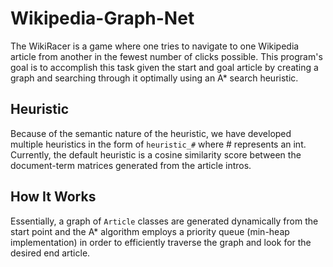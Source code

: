 # Wikipedia-Graph-Net

The WikiRacer is a game where one tries to navigate to one 
Wikipedia article from another in the fewest number of clicks 
possible. This program's goal is to accomplish this task given 
the start and goal article by creating a graph and searching 
through it optimally using an A* search heuristic.

## Heuristic
Because of the semantic nature of the heuristic, we have 
developed multiple heuristics in the form of ```heuristic_#``` 
where # represents an int. Currently, the default heuristic is
a cosine similarity score between the document-term matrices 
generated from the article intros. 

## How It Works
Essentially, a graph of ```Article``` classes are generated 
dynamically from the start point and the A* algorithm employs
a priority queue (min-heap implementation) in order to 
efficiently traverse the graph and look for the desired end 
article.
